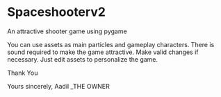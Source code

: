 # Spaceshooterv2
An attractive shooter game using pygame

You can use assets as main particles and gameplay characters.
There is sound required to make the game attractive.
Make valid changes if necessary.
Just edit assets to personalize the game.

Thank You

Yours sincerely,
Aadil
_THE OWNER
